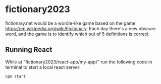 # fictionary2023

fictionary.net would be a wordle-like game based on the game https://en.wikipedia.org/wiki/Fictionary.  Each day there's a new obscure word, and the game is to identify which out of 5 definitions is correct.




## Running React

While at "fictionary2023/react-app/my-app/" run the following code in terminal to start a local react server:

`npm start`
